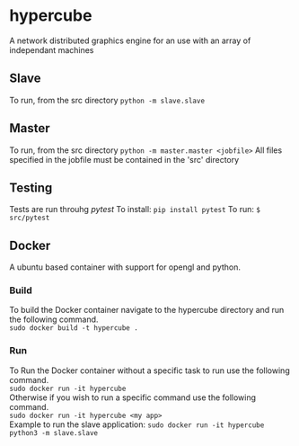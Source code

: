 # hypercube
A network distributed graphics engine for an use with an array of independant machines

## Slave
To run, from the src directory `python -m slave.slave`

## Master
To run, from the src directory `python -m master.master <jobfile>`
All files specified in the jobfile must be contained in the 'src' directory

## Testing
Tests are run throuhg *pytest*
To install: `pip install pytest`
To run: `$ src/pytest`

## Docker  
A ubuntu based container with support for opengl and python.
### Build  
To build the Docker container navigate to the hypercube directory and run the following command.  
`sudo docker build -t hypercube .`  

### Run  
To Run the Docker container without a specific task to run use the following command.  
`sudo docker run -it hypercube`  
Otherwise if you wish to run a specific command use the following command.  
`sudo docker run -it hypercube <my app>`  
Example to run the slave application: `sudo docker run -it hypercube python3 -m slave.slave`  

